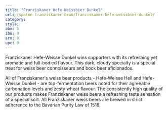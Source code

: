 ```yaml
---
title: "Franziskaner Hefe-Weissbier Dunkel"
url: /spaten-franziskaner-brau/franziskaner-hefe-weissbier-dunkel/
category: 
style: 
abv: 5
ibu: 0
srm: 0
upc: 0
---
```

Franziskaner Hefe-Weisse Dunkel wins supporters with its refreshing yet aromatic and full-bodied flavour. This dark, cloudy specialty is a special treat for weiss beer connoisseurs and bock beer aficionados.

All of Franziskaner's weiss beer products - Hefe-Weisse Hell and Hefe-Weisse Dunkel - are top-fermentation beers noted for their agreeable carbonation levels and zesty wheat flavour. The consistently high quality of our products makes Franziskaner weiss beers a refreshing taste sensation of a special sort. All Franziskaner weiss beers are brewed in strict adherence to the Bavarian Purity Law of 1516.
